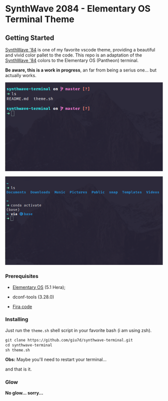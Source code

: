 # SynthWave 2084 - Elementary OS Terminal Theme

## Getting Started

[SynthWave '84](https://github.com/robb0wen/synthwave-vscode) is one of my favorite vscode theme, providing a beautiful and vivid color pallet to the code. This repo is an adaptation of the [SynthWave '84](https://github.com/robb0wen/synthwave-vscode) colors to the Elementary OS (Pantheon) terminal.

**Be aware, this is a work in progress**, an far from being a serius one... but actually works.

![](screenshots/screenshot1.png)

![](screenshots/screenshot2.png)

### Prerequisites

- [Elementary OS](https://elementary.io/) (5.1 Hera);

- dconf-tools (3.28.0)

- [Fira code](https://github.com/tonsky/FiraCode)

### Installing

Just run the `theme.sh` shell script in your favorite bash (i am using zsh).

```
git clone https://github.com/giu7d/synthwave-terminal.git
cd synthwave-terminal
sh theme.sh
```

**Obs:** Maybe you'll need to restart your terminal...

and that is it.

### Glow

**No glow... sorry...**
